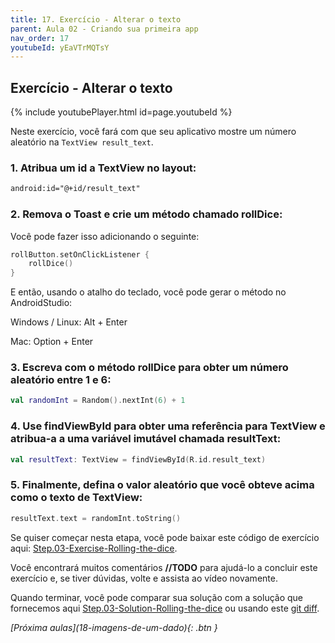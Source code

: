 ```yaml
---
title: 17. Exercício - Alterar o texto
parent: Aula 02 - Criando sua primeira app
nav_order: 17
youtubeId: yEaVTrMQTsY
---
```


## Exercício - Alterar o texto

{% include youtubePlayer.html id=page.youtubeId %}

Neste exercício, você fará com que seu aplicativo mostre um número aleatório na `TextView result_text`.

### 1. Atribua um id a TextView no layout:

```xml
android:id="@+id/result_text"
```

### 2. Remova o Toast e crie um método chamado rollDice:

Você pode fazer isso adicionando o seguinte:

```kotlin
rollButton.setOnClickListener {
    rollDice()
}
```

E então, usando o atalho do teclado, você pode gerar o método no AndroidStudio:

Windows / Linux: Alt + Enter

Mac: Option + Enter

### 3. Escreva com o método rollDice para obter um número aleatório entre 1 e 6:

```kotlin
val randomInt = Random().nextInt(6) + 1
```

### 4. Use findViewById para obter uma referência para TextView e atribua-a a uma variável imutável chamada resultText:

```kotlin
val resultText: TextView = findViewById(R.id.result_text)
```

### 5. Finalmente, defina o valor aleatório que você obteve acima como o texto de TextView:

```kotlin
resultText.text = randomInt.toString()
```

Se quiser começar nesta etapa, você pode baixar este código de exercício aqui: [Step.03-Exercise-Rolling-the-dice](https://github.com/udacity/andfun-kotlin-dice-roller/archive/Step.03-Exercise-Rolling-the-dice.zip).

Você encontrará muitos comentários **//TODO** para ajudá-lo a concluir este exercício e, se tiver dúvidas, volte e assista ao vídeo novamente.

Quando terminar, você pode comparar sua solução com a solução que fornecemos aqui [Step.03-Solution-Rolling-the-dice](https://github.com/udacity/andfun-kotlin-dice-roller/tree/Step.03-Solution-Rolling-the-dice) ou usando este [git diff](https://github.com/udacity/andfun-kotlin-dice-roller/compare/Step.03-Exercise-Rolling-the-dice...Step.03-Solution-Rolling-the-dice).

<span class="fs-3 float-right">
<i class="fas fa-download">[Próxima aulas](18-imagens-de-um-dado){: .btn }</i>
</span>
